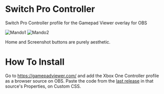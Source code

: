 # Switch Pro Controller
Switch Pro Controller profile for the Gamepad Viewer overlay for OBS

![Mando1](https://user-images.githubusercontent.com/98240741/161093255-5dbac281-676a-49b7-bb7d-42407a300144.PNG)
![Mando2](https://user-images.githubusercontent.com/98240741/161093283-b106f2df-0aff-492b-9d3b-555b30e9fee2.PNG)

Home and Screenshot buttons are purely aesthetic.

# How To Install
Go to https://gamepadviewer.com/ and add the Xbox One Controller profile as a browser source on OBS.
Paste the code from the [last release](https://github.com/Leugitimo/switch-controller/releases) in that source's Properties, on Custom CSS.

